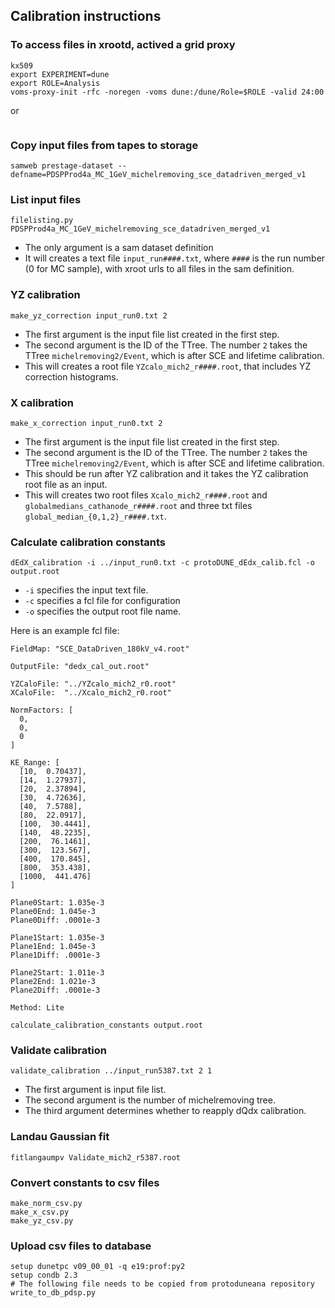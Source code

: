 ## Calibration instructions

### To access files in xrootd, actived a grid proxy
```
kx509
export EXPERIMENT=dune
export ROLE=Analysis
voms-proxy-init -rfc -noregen -voms dune:/dune/Role=$ROLE -valid 24:00
```
or
```

```

### Copy input files from tapes to storage
```
samweb prestage-dataset --defname=PDSPProd4a_MC_1GeV_michelremoving_sce_datadriven_merged_v1
```

### List input files

```
filelisting.py PDSPProd4a_MC_1GeV_michelremoving_sce_datadriven_merged_v1
```

- The only argument is a sam dataset definition
- It will creates a text file `input_run####.txt`, where `####` is the run number (0 for MC sample), with xroot urls to all files in the sam definition.

### YZ calibration

```
make_yz_correction input_run0.txt 2
```

- The first argument is the input file list created in the first step.
- The second argument is the ID of the TTree. The number `2` takes the TTree `michelremoving2/Event`, which is after SCE and lifetime calibration.
- This will creates a root file `YZcalo_mich2_r####.root`, that includes YZ correction histograms.

### X calibration

```
make_x_correction input_run0.txt 2
```

- The first argument is the input file list created in the first step.
- The second argument is the ID of the TTree. The number `2` takes the TTree `michelremoving2/Event`, which is after SCE and lifetime calibration.
- This should be run after YZ calibration and it takes the YZ calibration root file as an input.
- This will creates two root files `Xcalo_mich2_r####.root` and `globalmedians_cathanode_r####.root` and three txt files `global_median_{0,1,2}_r####.txt`.

### Calculate calibration constants

```
dEdX_calibration -i ../input_run0.txt -c protoDUNE_dEdx_calib.fcl -o output.root
```

- `-i` specifies the input text file.
- `-c` specifies a fcl file for configuration
- `-o` specifies the output root file name.

Here is an example fcl file:

```
FieldMap: "SCE_DataDriven_180kV_v4.root"

OutputFile: "dedx_cal_out.root"

YZCaloFile: "../YZcalo_mich2_r0.root"
XCaloFile:  "../Xcalo_mich2_r0.root"

NormFactors: [
  0,
  0,
  0
]

KE_Range: [
  [10,  0.70437],
  [14,  1.27937],
  [20,  2.37894],
  [30,  4.72636],
  [40,  7.5788],
  [80,  22.0917],
  [100,  30.4441],
  [140,  48.2235],
  [200,  76.1461],
  [300,  123.567],
  [400,  170.845],
  [800,  353.438],
  [1000,  441.476]
]

Plane0Start: 1.035e-3
Plane0End: 1.045e-3
Plane0Diff: .0001e-3

Plane1Start: 1.035e-3
Plane1End: 1.045e-3
Plane1Diff: .0001e-3

Plane2Start: 1.011e-3
Plane2End: 1.021e-3
Plane2Diff: .0001e-3

Method: Lite
```

```
calculate_calibration_constants output.root
```

### Validate calibration

```
validate_calibration ../input_run5387.txt 2 1
```

- The first argument is input file list.
- The second argument is the number of michelremoving tree.
- The third argument determines whether to reapply dQdx calibration.

### Landau Gaussian fit

```
fitlangaumpv Validate_mich2_r5387.root
```

### Convert constants to csv files

```
make_norm_csv.py
make_x_csv.py
make_yz_csv.py
```

### Upload csv files to database

```
setup dunetpc v09_00_01 -q e19:prof:py2
setup condb 2.3
# The following file needs to be copied from protoduneana repository
write_to_db_pdsp.py
```
